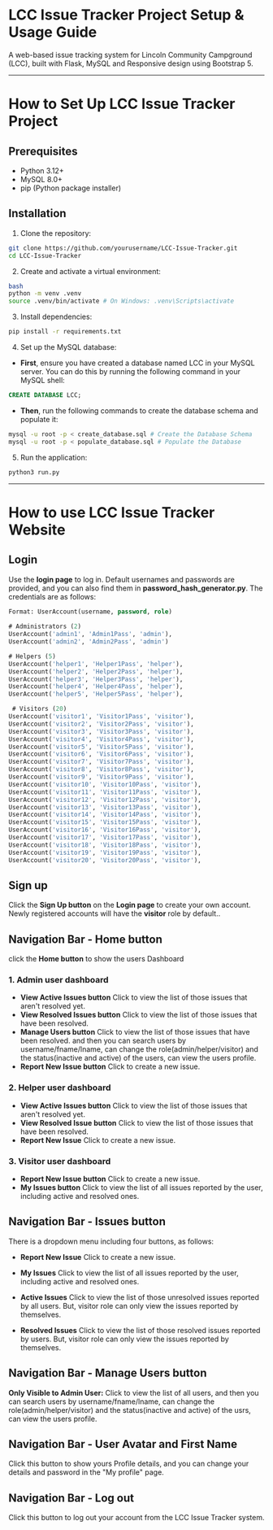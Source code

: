 # LCC Issue Tracker Project Setup & Usage Guide

A web-based issue tracking system for Lincoln Community Campground (LCC), built with Flask, MySQL and Responsive design using Bootstrap 5.

---
# How to Set Up LCC Issue Tracker Project
## Prerequisites

- Python 3.12+
- MySQL 8.0+
- pip (Python package installer)

## Installation

1. Clone the repository:
```bash
git clone https://github.com/yourusername/LCC-Issue-Tracker.git
cd LCC-Issue-Tracker
```

2. Create and activate a virtual environment:
```bash
bash
python -m venv .venv
source .venv/bin/activate # On Windows: .venv\Scripts\activate
```

3. Install dependencies:
```bash
pip install -r requirements.txt
```

4. Set up the MySQL database:
- **First**, ensure you have created a database named LCC in your MySQL server. You can do this by running the following command in your MySQL shell:
```sql
CREATE DATABASE LCC;
```
- **Then**, run the following commands to create the database schema and populate it:
```bash
mysql -u root -p < create_database.sql # Create the Database Schema 
mysql -u root -p < populate_database.sql # Populate the Database
```

5. Run the application:
```bash
python3 run.py
```

---
# How to use LCC Issue Tracker Website

## Login
Use the **login page** to log in. Default usernames and passwords are provided, and you can also find them in **password_hash_generator.py**. The credentials are as follows:
```sql
Format: UserAccount(username, password, role)
    
# Administrators (2)
UserAccount('admin1', 'Admin1Pass', 'admin'),
UserAccount('admin2', 'Admin2Pass', 'admin')

# Helpers (5)
UserAccount('helper1', 'Helper1Pass', 'helper'),
UserAccount('helper2', 'Helper2Pass', 'helper'),
UserAccount('helper3', 'Helper3Pass', 'helper'),
UserAccount('helper4', 'Helper4Pass', 'helper'),
UserAccount('helper5', 'Helper5Pass', 'helper'),

 # Visitors (20)
UserAccount('visitor1', 'Visitor1Pass', 'visitor'),
UserAccount('visitor2', 'Visitor2Pass', 'visitor'),
UserAccount('visitor3', 'Visitor3Pass', 'visitor'),
UserAccount('visitor4', 'Visitor4Pass', 'visitor'),
UserAccount('visitor5', 'Visitor5Pass', 'visitor'),
UserAccount('visitor6', 'Visitor6Pass', 'visitor'),
UserAccount('visitor7', 'Visitor7Pass', 'visitor'),
UserAccount('visitor8', 'Visitor8Pass', 'visitor'),
UserAccount('visitor9', 'Visitor9Pass', 'visitor'),
UserAccount('visitor10', 'Visitor10Pass', 'visitor'),
UserAccount('visitor11', 'Visitor11Pass', 'visitor'),
UserAccount('visitor12', 'Visitor12Pass', 'visitor'),
UserAccount('visitor13', 'Visitor13Pass', 'visitor'),
UserAccount('visitor14', 'Visitor14Pass', 'visitor'),
UserAccount('visitor15', 'Visitor15Pass', 'visitor'),
UserAccount('visitor16', 'Visitor16Pass', 'visitor'),
UserAccount('visitor17', 'Visitor17Pass', 'visitor'),
UserAccount('visitor18', 'Visitor18Pass', 'visitor'),
UserAccount('visitor19', 'Visitor19Pass', 'visitor'),
UserAccount('visitor20', 'Visitor20Pass', 'visitor'),
```

## Sign up
Click the **Sign Up button** on the **Login page** to create your own account. Newly registered accounts will have the **visitor** role by default..

## Navigation Bar - Home button

click the **Home button** to show the users Dashboard 

### 1. Admin user dashboard
- **View Active Issues button**
Click to view the list of those issues that aren't resolved yet.
- **View Resolved Issues button**
Click to view the list of those issues that have been resolved.
- **Manage Users button**
Click to view the list of those issues that have been resolved. and then you can search users by username/fname/lname, can change the role(admin/helper/visitor) and the status(inactive and active) of the users, can view the users profile.
- **Report New Issue button**
Click to create a new issue.

### 2. Helper user dashboard
- **View Active Issues button**
Click to view the list of those issues that aren't resolved yet.
- **View Resolved Issue button**
Click to view the list of those issues that have been resolved.
- **Report New Issue**
Click  to create a new issue.

### 3. Visitor user dashboard
- **Report New Issue button**
Click to create a new issue.
- **My Issues button**
Click to view the list of all issues reported by the user, including active and resolved ones.


## Navigation Bar - Issues button

There is a dropdown menu including four buttons, as follows:

- **Report New Issue**
Click to create a new issue.
- **My Issues**
Click to view the list of all issues reported by the user, including active and resolved ones.

- **Active Issues**
Click to view the list of those unresolved issues reported by all users.
But, visitor role can only view the issues reported by themselves.
- **Resolved Issues**
Click to view the list of those resolved issues reported by users.
But, visitor role can only view the issues reported by themselves.

## Navigation Bar - Manage Users button

**Only Visible to Admin User:**
Click to view the list of all users, and then you can search users by username/fname/lname, can change the role(admin/helper/visitor) and the status(inactive and active) of the usrs, can view the users profile.

## Navigation Bar - User Avatar and First Name

Click this button to show yours Profile details, and you can change your details and password in the "My profile" page.

## Navigation Bar - Log out

Click this button to log out your account from the LCC Issue Tracker system.